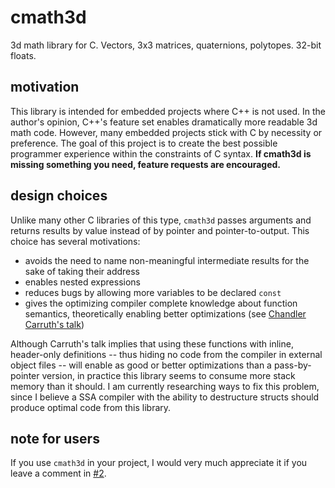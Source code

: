# cmath3d
3d math library for C. Vectors, 3x3 matrices, quaternions, polytopes. 32-bit floats.

## motivation
This library is intended for embedded projects where C++ is not used.
In the author's opinion, C++'s feature set enables dramatically
more readable 3d math code. However, many embedded projects stick with C
by necessity or preference. The goal of this project is to create the
best possible programmer experience within the constraints of C syntax.
**If cmath3d is missing something you need, feature requests are encouraged.**

## design choices
Unlike many other C libraries of this type, `cmath3d` passes arguments
and returns results by value instead of by pointer and pointer-to-output.
This choice has several motivations:

- avoids the need to name non-meaningful intermediate results for the sake of taking their address
- enables nested expressions
- reduces bugs by allowing more variables to be declared `const`
- gives the optimizing compiler complete knowledge about function semantics,
  theoretically enabling better optimizations 
  (see [Chandler Carruth's talk](https://www.youtube.com/watch?v=eR34r7HOU14))

Although Carruth's talk implies that using these functions with inline, 
header-only definitions -- thus hiding no code from the compiler 
in external object files -- will enable as good or better optimizations
than a pass-by-pointer version, in practice this library seems to consume
more stack memory than it should.
I am currently researching ways to fix this problem, since I believe
a SSA compiler with the ability to destructure structs should produce
optimal code from this library.

## note for users
If you use `cmath3d` in your project,
I would very much appreciate it if you leave a comment in [#2](https://github.com/jpreiss/cmath3d/issues/2).
